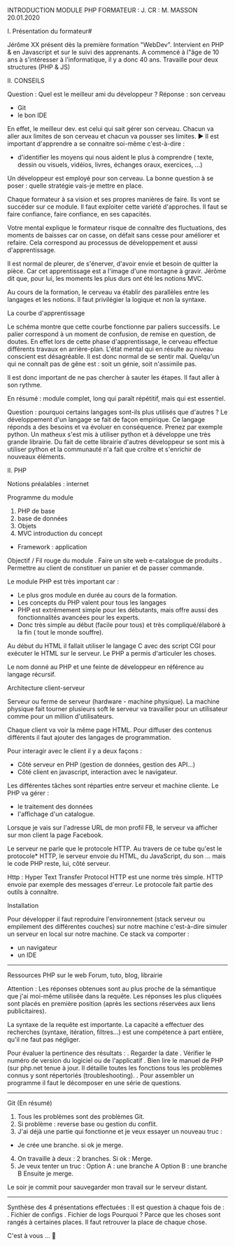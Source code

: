 
INTRODUCTION MODULE PHP
FORMATEUR : J.
CR : M. MASSON
20.01.2020

I. Présentation du formateur#

Jérôme XX présent dès la première formation "WebDev". Intervient en PHP & en Javascript et sur le suivi des apprenants.
A commencé à l"âge de 10 ans à s'intéresser à l'informatique, il y a donc 40 ans.
Travaille pour deux structures (PHP & JS)

II. CONSEILS

Question : Quel est le meilleur ami du développeur ?
Réponse : son cerveau
+ Git
+ le bon IDE

En effet, le meilleur dev. est celui qui sait gérer son cerveau. Chacun va aller aux limites de son cerveau et chacun va pousser ses limites. ► Il est important d'apprendre a  se connaitre soi-même c'est-à-dire :
- d'identifier les moyens qui nous aident le plus à comprendre ( texte, dessin ou visuels, vidéios, livres, échanges oraux, exercices, ...)

Un développeur est employé pour son cerveau.  La bonne question à se poser : quelle stratégie vais-je mettre en place.

Chaque formateur à sa vision et ses propres manières de faire.  Ils vont se succéder sur ce module.
Il faut exploiter cette variété d'approches.
Il faut se faire confiance, faire confiance, en ses capacités.

Votre mental explique le formateur risque de connaître des fluctuations, des moments de  baisses car on casse, on défait sans cesse pour améliorer et refaire. Cela correspond au processus de développement et aussi d'apprentissage.

Il est normal de pleurer, de s'énerver, d'avoir envie et besoin de quitter la pièce. Car cet apprentissage est a l'image d'une montagne à gravir.
Jérôme dit que, pour lui, les moments les plus durs ont été les notions MVC.

Au cours de la formation, le cerveau va établir des parallèles entre les langages et les notions.
Il faut privilégier la logique et non la syntaxe.

La courbe d'apprentissage


Le schéma montre que cette courbe fonctionne par paliers successifs.
Le palier correspond à un moment de confusion, de remise en question, de doutes. En effet lors de cette phase d'apprentissage, le cerveau effectue différents travaux en arrière-plan.
L'état mental qui en résulte au niveau conscient est désagréable. Il est donc normal de se sentir mal. Quelqu'un qui ne connaît pas de gêne est : soit un génie, soit n'assimile pas.

Il est donc important de ne pas chercher à sauter les étapes. Il faut aller à son rythme.

En résumé : module complet, long qui paraît répétitif, mais qui est essentiel.

Question : pourquoi certains langages sont-ils plus utilisés que d'autres ?
Le développement d'un langage se fait de façon empirique. Ce langage réponds a des besoins et va évoluer en conséquence. Prenez par exemple python. Un matheux s'est mis à utiliser python et à développe une très grande librairie. Du fait de cette librairie d'autres développeur se sont mis à utiliser python et la communauté n'a fait que croître et s'enrichir de nouveaux éléments.

II. PHP

Notions préalables : internet

Programme du module
1. PHP de base
2.  base de données
3. Objets
4. MVC introduction du concept
+ Framework : application

Objectif / Fil rouge du module
. Faire un site web e-catalogue de produits
. Permettre au client de constituer un panier et de passer commande.

Le module PHP est très important car :
- Le plus gros module en durée au cours de la formation.
- Les concepts du PHP valent pour tous les langages
-  PHP est extrêmement simple pour les débutants, mais offre aussi des fonctionnalités avancées pour les experts.
- Donc très simple au début (facile pour tous) et très compliqué/élaboré à la fin ( tout le monde souffre).

Au début du HTML il fallait utiliser le langage C avec des script CGI pour exécuter le HTML sur le serveur.
Le PHP a permis d'articuler les choses.

Le nom donné au PHP et une feinte de développeur en référence au langage récursif.

Architecture client-serveur

Serveur ou ferme de serveur (hardware - machine physique).
La machine physique fait tourner plusieurs soft le serveur va  travailler pour un utilisateur comme pour un million d'utilisateurs.

Chaque client va voir la même page HTML.
Pour diffuser des contenus différents il faut ajouter des langages de programmation.

Pour interagir avec le client il y a deux façons :
- Côté serveur en PHP (gestion de données, gestion des API...)
- Côté client en javascript, interaction avec le navigateur.

Les différentes tâches sont réparties entre serveur et machine cliente.
Le PHP va gérer :
- le traitement des données
- l'affichage d'un catalogue.

Lorsque je vais sur l'adresse URL de mon profil FB, le serveur va afficher sur mon client la page Facebook.

Le serveur ne parle que le protocole HTTP. Au travers de ce tube qu'est le protocole\* HTTP,  le serveur envoie du HTML, du JavaScript, du son ... mais le code PHP reste, lui, côté serveur.

Http : Hyper Text Transfer Protocol
HTTP est une norme très simple. HTTP envoie par exemple des messages d'erreur.
Le protocole fait partie des outils à connaître.

Installation

Pour développer il faut reproduire l'environnement (stack serveur ou empilement des différentes couches) sur notre machine c'est-à-dire simuler un serveur en local sur notre machine.
Ce stack va comporter :
- un navigateur
- un IDE

----------

Ressources PHP sur le web
Forum, tuto, blog, librairie

Attention :
Les réponses obtenues sont au plus proche de la sémantique que j'ai moi-même utilisée dans la requête.
Les réponses les plus cliquées sont placés en première position (après les sections réservées aux liens publicitaires).

La syntaxe de la requête est importante. La capacité a effectuer des recherches (syntaxe, itération, filtres...)  est une compétence à part entière, qu'il ne faut pas négliger.

Pour évaluer la pertinence des résultats :
. Regarder la date
. Vérifier le numéro de version du logiciel ou de l'applicatif
. Bien lire le manuel de PHP (sur php.net tenue à jour. Il détaille toutes les fonctions tous les problèmes connus y sont répertoriés (troubleshooting).
. Pour assembler un programme il faut le décomposer en une série de questions.

-----------

Git  (En résumé)
1. Tous les problèmes sont des problèmes Git.
2. Si problème : 
reverse base ou gestion du conflit.
3. J'ai déjà une partie qui fonctionne et je veux essayer un nouveau truc :
- Je crée une branche. si ok je merge.
4. On travaille à deux :
2 branches. Si ok : Merge.
5. Je veux tenter un truc :
Option A :  une branche A
Option B : une branche B
Ensuite je merge.

Le soir je commit pour sauvegarder mon travail sur le serveur distant.

----------

Synthèse des 4 présentations effectuées :
Il est question à chaque fois de :
. Fichier de configs
. Fichier de logs
Pourquoi ?
Parce que les choses sont rangés à certaines places.
Il faut retrouver la place de chaque chose.

C'est à vous ... 🙂
	
	
	
